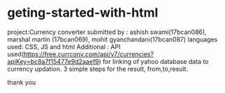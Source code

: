 # geting-started-with-html

project:Currency converter
submitted by : ashish swami(17bcan086), marshal martin (17bcan069), mohit gyanchandani(17bcan087)
languages used:   CSS, JS and html
Additional : API used(https://free.currconv.com/api/v7/currencies?apiKey=bc8a7f15477e9d2aaef9) for linking of yahoo database data to currency updation.
3 simple steps for the result, from,to,result.


thank you
